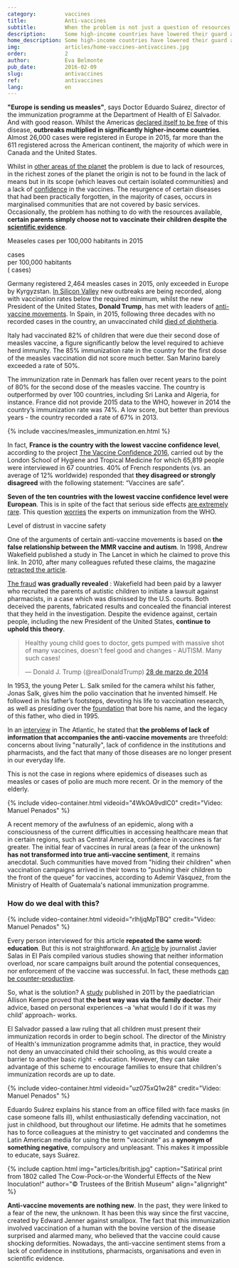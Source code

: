 ```yaml
---
category:         vaccines
title:            Anti-vaccines
subtitle:         When the problem is not just a question of resources
description:      Some high-income countries have lowered their guard and their immunization rates have dropped. In certain countries, confidence in vaccines has begun to fall. 
home_description: Some high-income countries have lowered their guard and their immunization rates have dropped. In certain countries, confidence in vaccines has begun to fall.
img:              articles/home-vaccines-antivaccines.jpg
order:            2
author:           Eva Belmonte
pub_date:         2016-02-09
slug:             antivaccines
ref:              antivaccines
lang:             en
---
```


<div class="container page-content" markdown="1">
<div class="page-content-container" markdown="1">

**"Europe is sending us measles"**, says Doctor Eduardo Suárez, director of the immunization programme at the Department of Health of El Salvador. And with good reason. Whilst the Americas [declared itself to be free](http://www.paho.org/hq/index.php?option=com_content&view=article&id=12528%3Aregion-americas-declared-free-measles&Itemid=1926&lang=en) of this disease, **outbreaks multiplied in significantly higher-income countries**. Almost 26,000 cases were registered in Europe in 2015, far more than the 611 registered across the American continent, the majority of which were in Canada and the United States.

Whilst in [other areas of the planet](/vaccines/immunization) the problem is due to lack of resources, in the richest zones of the planet the origin is not to be found in the lack of means but in its scope (which leaves out certain isolated communities) and a lack of [confidence](http://elpais.com/elpais/2016/03/15/ciencia/1458038627_317563.html) in the vaccines. The resurgence of certain diseases that had been practically forgotten, in the majority of cases, occurs in marginalised communities that are not covered by basic services. Occasionally, the problem has nothing to do with the resources available, **certain parents simply choose not to vaccinate their children despite the [scientific evidence](http://www.who.int/features/qa/84/es/)**.
</div>

<div class="graph-container">
  <p class="graph-container-caption">Measeles cases per 100,000 habitants in 2015</p>
  <div id="measles-world-map-graph" class="map-graph">
    <div class="tooltip top" role="tooltip">
      <div class="tooltip-arrow"></div>
      <div class="tooltip-inner">
        <p class="title"></p>
        <p class="description"><strong class="value"></strong> cases <br>per 100,000 habitants <br>(<span class="cases"></span> cases)</p>
      </div>
    </div>
  </div>
</div>

<div class="page-content-container" markdown="1">

Germany registered 2,464 measles cases in 2015, only exceeded in Europe by Kyrgyzstan. [In Silicon Valley](https://www.wired.com/2016/03/silicon-valley-daycares-still-big-vaccination-problems/) new outbreaks are being recorded, along with vaccination rates below the required minimum, whilst the new President of the United States, **Donald Trump**, has met with leaders of [anti-vaccine movements](http://www.chicagotribune.com/news/opinion/commentary/ct-donald-trump-anti-vaxxer-20170116-story.html). In Spain, in 2015, following three decades with no recorded cases in the country, an unvaccinated child [died of diphtheria](http://ccaa.elpais.com/ccaa/2015/06/27/catalunya/1435393852_158995.html).

Italy had vaccinated 82% of children that were due their second dose of measles vaccine, a figure significantly below the level required to achieve herd immunity. The 85% immunization rate in the country for the first dose of the measles vaccination did not score much better. San Marino barely exceeded a rate of 50%.

The immunization rate in Denmark has fallen over recent years to the point of 80% for the second dose of the measles vaccine. The country is outperformed by over 100 countries, including Sri Lanka and Algeria, for instance. France did not provide 2015 data to the WHO, however in 2014 the country’s immunization rate was 74%. A low score, but better than previous years - the country recorded a rate of 67% in 2013.

{% include vaccines/measles_immunization.en.html %}

In fact, **France is the country with the lowest vaccine confidence level**, according to the project [The Vaccine Confidence 2016](http://www.vaccineconfidence.org/research/the-state-of-vaccine-confidence-2016/), carried out by the London School of Hygiene and Tropical Medicine for which 65,819 people were interviewed in 67 countries. 40% of French respondents (vs. an average of 12% worldwide) responded that **they disagreed or strongly disagreed** with the following statement: “Vaccines are safe”. 

**Seven of the ten countries with the lowest vaccine confidence level were European**. This is in spite of the fact that serious side effects [are extremely rare](https://www.science.org.au/learning/general-audience/science-booklets/science-immunisation/4-are-vaccines-safe). This question [worries](http://apps.who.int/iris/bitstream/10665/251810/1/WER9148.pdf?ua=1) the experts on immunization from the WHO.

</div>
<div class="graph-container">
  <p class="graph-container-caption">Level of distrust in vaccine safety</p>
  <div id="vaccine-confidence-graph" class="scatterplot-graph"></div>
</div>
<div class="page-content-container" markdown="1">

One of the arguments of certain anti-vaccine movements is based on **the false relationship between the MMR vaccine and autism**. In 1998, Andrew Wakefield published a study in The Lancet in which he claimed to prove this link. In 2010, after many colleagues refuted these claims, the magazine [retracted the article](http://www.thelancet.com/journals/lancet/article/PIIS0140-6736(97)11096-0/abstract). 

[The fraud](http://www.elmundo.es/elmundosalud/2011/01/12/noticias/1294819509.html) **was gradually revealed** : Wakefield had been paid by a lawyer who recruited the parents of autistic children to initiate a lawsuit against pharmacists, in a case which was dismissed by the U.S. courts. Both deceived the parents, fabricated results and concealed the financial interest that they held in the investigation. Despite the evidence against, certain people, including the new President of the United States, **continue to uphold this theory**.

<blockquote class="twitter-tweet" data-lang="es"><p lang="en" dir="ltr">Healthy young child goes to doctor, gets pumped with massive shot of many vaccines, doesn&#39;t feel good and changes - AUTISM. Many such cases!</p>&mdash; Donald J. Trump (@realDonaldTrump) <a href="https://twitter.com/realDonaldTrump/status/449525268529815552">28 de marzo de 2014</a></blockquote>
<script async src="//platform.twitter.com/widgets.js" charset="utf-8"></script>

In 1953, the young Peter L. Salk smiled for the camera whilst his father, Jonas Salk, gives him the polio vaccination that he invented himself. He followed in his father’s footsteps, devoting his life to vaccination research, as well as presiding over the [foundation](http://jonassalklegacyfoundation.org/) that bore his name, and the legacy of this father, who died in 1995. 

In an [interview](http://www.theatlantic.com/health/archive/2014/10/the-anti-vaccine-movement-is-forgetting-the-polio-epidemic/381986/) in The Atlantic, he stated that **the problems of lack of information that accompanies
the anti-vaccine movements** are threefold: concerns about living "naturally", lack of confidence in the institutions and pharmacists, and the fact that many of those diseases are no longer present in our everyday life. 

This is not the case in regions where epidemics of diseases such as measles or cases of polio are much more recent. Or in the memory of the elderly.

<div class="container-right">
{% include video-container.html videoid="4WkOA9vdlC0" credit="Video: Manuel Penados" %}
</div>

A recent memory of the awfulness of an epidemic, along with a consciousness of the current difficulties in accessing healthcare mean that in certain regions, such as Central America, confidence in vaccines is far greater. The initial fear of vaccines in rural areas (a fear of the unknown) **has not transformed into true anti-vaccine sentiment**, it remains anecdotal. Such communities have moved from "hiding their children" when vaccination campaigns arrived in their towns to "pushing their children to the front of the queue” for vaccines, according to Ademir Vásquez, from the Ministry of Health of Guatemala's national immunization programme.

### How do we deal with this?

<div class="container-right">
{% include video-container.html videoid="rlhljqMpTBQ" credit="Video: Manuel Penados" %}
</div>

Every person interviewed for this article **repeated the same word: education**. But this is not straightforward. An [article](http://elpais.com/elpais/2015/06/03/ciencia/1433354194_756223.html) by journalist Javier Salas in El País compiled various studies showing that neither information overload, nor scare campaigns built around the potential consequences, nor enforcement of the vaccine was successful. In fact, these methods [can be counter-productive](http://pediatrics.aappublications.org/content/early/2014/02/25/peds.2013-2365).

So, what is the solution? A [study](http://www.ajpmonline.org/article/S0749-3797(11)00042-0/abstract) published in 2011 by the paediatrician Allison Kempe proved that **the best way was via the family doctor**. Their advice, based on personal experiences –a ‘what would I do if it was my child’ approach- works.  

El Salvador passed a law ruling that all children must present their immunization records in order to begin school. The director of the Ministry of Health's immunization programme admits that, in practice, they would not deny an unvaccinated child their schooling, as this would create a barrier to another basic right - education. However, they can take advantage of this scheme to encourage families to ensure that children's immunization records are up to date.

<div class="container-right">
{% include video-container.html videoid="uz075xQ1w28" credit="Video: Manuel Penados" %}
</div>

Eduardo Suárez explains his stance from an office filled with face masks (in case someone falls ill), whilst enthusiastically defending vaccination, not just in childhood, but throughout our lifetime. He admits that he sometimes has to force colleagues at the ministry to get vaccinated and condemns the Latin American media for using the term "vaccinate” as a **synonym of something negative**, compulsory and unpleasant. This makes it impossible to educate, says Suárez.

{% include caption.html img="articles/british.jpg" caption="Satirical print from 1802 called The Cow-Pock-or-the Wonderful Effects of the New Inoculation!" author="© Trustees of the British Museum" align="alignright" %}

**Anti-vaccine movements are nothing new**. In the past, they were linked to a fear of the new, the unknown. It has been this way since the first vaccine, created by Edward Jenner against smallpox. The fact that this immunization involved vaccination of a human with the bovine version of the disease surprised and alarmed many, who believed that the vaccine could cause shocking deformities. Nowadays, the anti-vaccine sentiment stems from a lack of confidence in institutions, pharmacists, organisations and even in scientific evidence.

</div>
</div>
